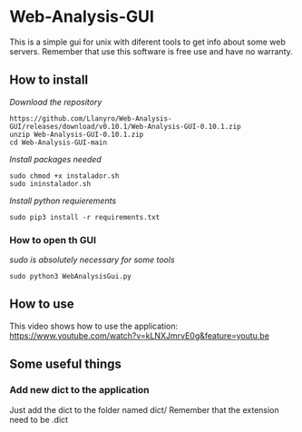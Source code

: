 # Web-Analysis-GUI

This is a simple gui for unix with diferent tools to get info about some web servers.
Remember that use this software is free use and have no warranty.


## How to install
_Download the repository_
```
https://github.com/Llanyro/Web-Analysis-GUI/releases/download/v0.10.1/Web-Analysis-GUI-0.10.1.zip
unzip Web-Analysis-GUI-0.10.1.zip
cd Web-Analysis-GUI-main
```
_Install packages needed_
```
sudo chmod +x instalador.sh
sudo ininstalador.sh
```
_Install python requierements_
```
sudo pip3 install -r requirements.txt
```

### How to open th GUI
_sudo is absolutely necessary for some tools_
```
sudo python3 WebAnalysisGui.py
```

## How to use

This video shows how to use the application: https://www.youtube.com/watch?v=kLNXJmrvE0g&feature=youtu.be

## Some useful things

### Add new dict to the application
Just add the dict to the folder named dict/
Remember that the extension need to be .dict

